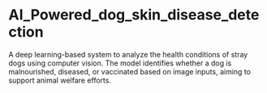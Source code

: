 # AI_Powered_dog_skin_disease_detection
A deep learning-based system to analyze the health conditions of stray dogs using computer vision. The model identifies whether a dog is malnourished, diseased, or vaccinated based on image inputs, aiming to support animal welfare efforts.
